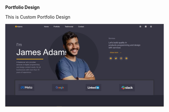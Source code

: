 **Portfolio Design**

This is Custom Portfolio Design 

<img src="img/portfolio.png" alt="Design Screenshot">